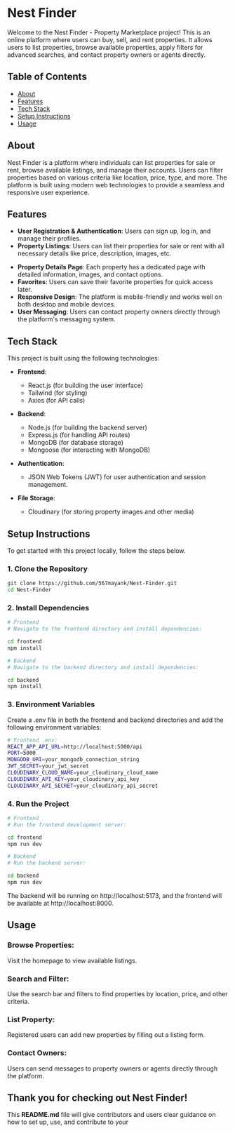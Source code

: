 # Nest Finder

Welcome to the Nest Finder - Property Marketplace project! This is an online platform where users can buy, sell, and rent properties. It allows users to list properties, browse available properties, apply filters for advanced searches, and contact property owners or agents directly.

## Table of Contents

- [About](#about)
- [Features](#features)
- [Tech Stack](#tech-stack)
- [Setup Instructions](#setup-instructions)
- [Usage](#usage)

## About

Nest Finder is a platform where individuals can list properties for sale or rent, browse available listings, and manage their accounts. Users can filter properties based on various criteria like location, price, type, and more. The platform is built using modern web technologies to provide a seamless and responsive user experience.

## Features

- **User Registration & Authentication**: Users can sign up, log in, and manage their profiles.
- **Property Listings**: Users can list their properties for sale or rent with all necessary details like price, description, images, etc.
<!-- - **Advanced Search & Filters**: Search properties based on location, price, number of rooms, area, and other criteria. -->
- **Property Details Page**: Each property has a dedicated page with detailed information, images, and contact options.
- **Favorites**: Users can save their favorite properties for quick access later.
- **Responsive Design**: The platform is mobile-friendly and works well on both desktop and mobile devices.
- **User Messaging**: Users can contact property owners directly through the platform's messaging system.

## Tech Stack

This project is built using the following technologies:

- **Frontend**:
  - React.js (for building the user interface)
  - Tailwind (for styling)
  - Axios (for API calls)

- **Backend**:
  - Node.js (for building the backend server)
  - Express.js (for handling API routes)
  - MongoDB (for database storage)
  - Mongoose (for interacting with MongoDB)

- **Authentication**:
  - JSON Web Tokens (JWT) for user authentication and session management.

- **File Storage**:
  - Cloudinary (for storing property images and other media)

<!-- - **Others**:
  - Google Maps API (for property location visualization) -->

## Setup Instructions

To get started with this project locally, follow the steps below.

### 1. Clone the Repository

```bash
git clone https://github.com/567mayank/Nest-Finder.git
cd Nest-Finder
```


### 2. Install Dependencies
```bash
# Frontend
# Navigate to the frontend directory and install dependencies:

cd frontend
npm install

# Backend
# Navigate to the backend directory and install dependencies:

cd backend
npm install
```
### 3. Environment Variables
Create a .env file in both the frontend and backend directories and add the following environment variables:

```bash
# Frontend .env:
REACT_APP_API_URL=http://localhost:5000/api
PORT=5000
MONGODB_URI=your_mongodb_connection_string
JWT_SECRET=your_jwt_secret
CLOUDINARY_CLOUD_NAME=your_cloudinary_cloud_name
CLOUDINARY_API_KEY=your_cloudinary_api_key
CLOUDINARY_API_SECRET=your_cloudinary_api_secret
```

### 4. Run the Project

```bash
# Frontend
# Run the frontend development server:

cd frontend
npm run dev

# Backend
# Run the backend server:

cd backend
npm run dev
```
The backend will be running on http://localhost:5173, and the frontend will be available at http://localhost:8000.


## Usage
### Browse Properties: 
Visit the homepage to view available listings.
### Search and Filter:
Use the search bar and filters to find properties by location, price, and other criteria.
### List Property: 
Registered users can add new properties by filling out a listing form.
### Contact Owners: 
Users can send messages to property owners or agents directly through the platform.


## Thank you for checking out Nest Finder! 

This **README.md** file will give contributors and users clear guidance on how to set up, use, and contribute to your